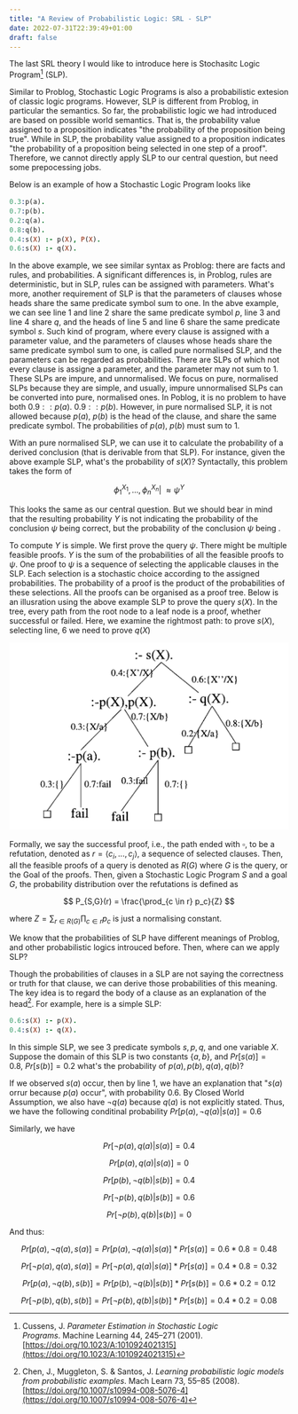 ```yaml
---
title: "A Review of Probabilistic Logic: SRL - SLP"
date: 2022-07-31T22:39:49+01:00
draft: false
---
```



The last SRL theory I would like to introduce here is Stochasitc Logic Program[^1] (SLP). 

Similar to Problog, Stochastic Logic Programs is also a probabilistic extesion of classic logic programs. However, SLP is different from Problog, in particular the semantics. So far, the probabilistic logic we had introduced are based on possible world semantics. That is, the probability value assigned to a proposition indicates "the probability of the proposition being true". While in SLP, the probability value assigned to a proposition indicates "the probability of a proposition being selected in one step of a proof". Therefore, we cannot directly apply SLP to our central question, but need some prepocessing jobs. 

Below is an example of how a Stochastic Logic Program looks like

```prolog
0.3:p(a).
0.7:p(b).
0.2:q(a).
0.8:q(b).
0.4:s(X) :- p(X), P(X).
0.6:s(X) :- q(X).
```
In the above example, we see similar syntax as Problog: there are facts and rules, and probabilities. A significant differences is, in Problog, rules are deterministic, but in SLP, rules can be assigned with parameters. What's more, another requirement of SLP is that the parameters of clauses whose heads share the same predicate symbol sum to one. In the abve example, we can see line 1 and line 2 share the same predicate symbol *p*, line 3 and line 4 share *q*, and the heads of line 5 and line 6 share the same predicate symbol *s*.
Such kind of program, where every clause is assigned with a parameter value, and the parameters of clauses whose heads share the same predicate symbol sum to one, is called pure normalised SLP, and the parameters can be regarded as probabilities. There are SLPs of which not every clause is assigne a parameter, and the parameter may not sum to 1. These SLPs are impure, and unnormalised. We focus on pure, normalised SLPs because they are simple, and usually, impure unnormalised SLPs can be converted into pure, normalised ones. In Poblog, it is no problem to have both $0.9::p(a). \ 0.9::p(b)$. However, in pure normalised SLP, it is not allowed because $p(a), \ p(b)$ is the head of the clause, and share the same predicate symbol. The probabilities of $p(a), \ p(b)$ must sum to 1.

With an pure normalised SLP, we can use it to calculate the probability of a derived conclusion (that is derivable from that SLP). For instance, given the above example SLP, what's the probability of $s(X)$? Syntactally, this problem takes the form of 

$$
\phi_1^{X_1},\dots,\phi_n^{X_n}|\!\!\!\approx \psi^Y
$$

This looks the same as our central question. But we should bear in mind that the resulting probability $Y$ is not indicating the probability of the conclusion $\psi$ being correct, but the probability of the conclusion $\psi$ being .

To compute $Y$ is simple. We first prove the query $\psi$. There might be multiple feasible proofs. $Y$ is the sum of the probabilities of all the feasible proofs to $\psi$. One proof to $\psi$ is a sequence of selecting the applicable clauses in the SLP. Each selection is a stochastic choice according to the assigned probabilities. The probability of a proof is the product of the probabilities of these selections. All the proofs can be organised as a proof tree. Below is an illusration using the above example SLP to prove the query $s(X)$. In the tree, every path from the root node to a leaf node is a proof, whether successful or failed. Here, we examine the rightmost path: to prove $s(X)$, selecting line, 6 we need to prove $q(X)$

![SLP tree](/images/SLP-tree.png)



Formally, we say the successful proof, i.e., the path ended with $\square$, to be a refutation, denoted as $r = \langle c_i, ..., c_j \rangle$, a sequence of selected clauses. Then, all the feasible proofs of a query is denoted as $R(G)$ where $G$ is the query, or the Goal of the proofs. Then, given a Stochastic Logic Program $S$ and a goal $G$, the probability distribution over the refutations is defined as 

$$
P_{S,G}(r) = \frac{\prod_{c \in r} p_c}{Z}
$$ 

where $Z = \sum_{r \in R(G)} \prod_{c \in r} p_c$ is just a normalising constant.

We know that the probabilities of SLP have different meanings of Problog, and other probabilistic logics introuced before. Then, where can we apply SLP? 


Though the probabilities of clauses in a SLP are not saying the correctness or truth for that clause, we can derive those probabilities of this meaning. The key idea is to regard the body of a clause as an explanation of the head[^2]. For example, here is a simple SLP:

```prolog
0.6:s(X) :- p(X).
0.4:s(X) :- q(X).
```
In this simple SLP, we see 3 predicate symbols $s, p, q$, and one variable $X$. Suppose the domain of this SLP is two constants $\{a, b\}$, and $Pr[s(a)] = 0.8, \ Pr[s(b)] = 0.2$ what's the probability of $p(a), p(b), q(a), q(b)$?

If we observed $s(a)$ occur, then by line 1, we have an explanation that "$s(a)$ orrur because $p(a)$ occur", with probability 0.6. By Closed World Assumption, we also have $\neg q(a)$ because $q(a)$ is not explicitly stated. Thus, we have the following conditinal probability $Pr[p(a), \neg q(a)|s(a)] = 0.6$

Similarly, we have 

$$
Pr[\neg p(a),  q(a)|s(a)] = 0.4
$$

$$
Pr[p(a),  q(a)|s(a)] = 0
$$

$$
Pr[p(b), \neg q(b)|s(b)] = 0.4
$$

$$
Pr[\neg p(b),  q(b)|s(b)] = 0.6
$$

$$
Pr[\neg p(b),  q(b)|s(b)] = 0
$$

And thus:

$$
Pr[p(a), \neg q(a), s(a)] = Pr[p(a), \neg q(a)| s(a)] * Pr[s(a)] = 0.6*0.8=0.48
$$

$$
Pr[\neg p(a),  q(a), s(a)] = Pr[\neg p(a),  q(a)| s(a)] * Pr[s(a)] = 0.4*0.8=0.32
$$

$$
Pr[p(a), \neg q(b), s(b)] = Pr[p(b), \neg q(b)| s(b)] * Pr[s(b)] = 0.6*0.2=0.12
$$

$$
Pr[\neg p(b), q(b), s(b)] = Pr[\neg p(b), q(b)| s(b)] * Pr[s(b)] = 0.4*0.2=0.08
$$



[^1]: Cussens, J. *Parameter Estimation in Stochastic Logic Programs*. Machine Learning 44, 245–271 (2001). [https://doi.org/10.1023/A:1010924021315](https://doi.org/10.1023/A:1010924021315)

[^2]: Chen, J., Muggleton, S. & Santos, J. *Learning probabilistic logic models from probabilistic examples*. Mach Learn 73, 55–85 (2008). [https://doi.org/10.1007/s10994-008-5076-4](https://doi.org/10.1007/s10994-008-5076-4)



